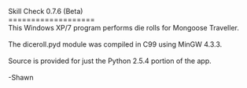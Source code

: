 Skill Check 0.7.6 (Beta)<br>
===================<br>
This Windows XP/7 program performs die rolls for Mongoose Traveller.<br><br>
The diceroll.pyd module was compiled in C99 using MinGW 4.3.3.<br><br>
Source is provided for just the Python 2.5.4 portion of the app.<br><br>
-Shawn
